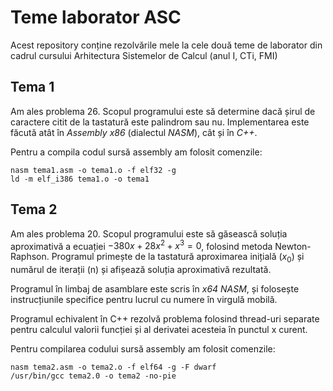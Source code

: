 # Teme laborator ASC
Acest repository conține rezolvările mele la cele două teme de laborator din cadrul cursului Arhitectura Sistemelor de Calcul (anul I, CTi, FMI)


## Tema 1
Am ales problema 26. Scopul programului este să determine dacă șirul de caractere citit de la tastatură este palindrom sau nu. Implementarea este făcută atât în _Assembly x86_ (dialectul _NASM_), cât și în _C++_.

Pentru a compila codul sursă assembly am folosit comenzile:
```
nasm tema1.asm -o tema1.o -f elf32 -g
ld -m elf_i386 tema1.o -o tema1
```


## Tema 2
Am ales problema 20. Scopul programului este să găsească soluția aproximativă a ecuației $-380x + 28x^2 + x^3 = 0$, folosind metoda Newton-Raphson. Programul primește de la tastatură aproximarea inițială ($x_0$) și numărul de iterații (n) și afișează soluția aproximativă rezultată.

Programul în limbaj de asamblare este scris în _x64 NASM_, și folosește instrucțiunile specifice pentru lucrul cu numere în virgulă mobilă.

Programul echivalent în C++ rezolvă problema folosind thread-uri separate pentru calculul valorii funcției și al derivatei acesteia în punctul x curent.

Pentru compilarea codului sursă assembly am folosit comenzile:
```
nasm tema2.asm -o tema2.o -f elf64 -g -F dwarf
/usr/bin/gcc tema2.0 -o tema2 -no-pie
```
